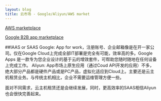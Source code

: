```yaml
---
layout: blog
title: 云市场 - Google/Aliyun/AWS market
---
```

[AWS marketplace](https://aws.amazon.com/marketplace/)

[Google B2B app marketplace](https://apps.google.com/marketplace/u/0/?pann=gam)




##IAAS or SAAS
Google: 
App for work，注册账号、企业邮箱像是在开一家公司。仅在Google Cloud上完成全部IT部署是完全有可能，效率高的多。Google Apps 是一款专为您企业设计的基于云的增效套件，可帮助您随时随地在任何设备上完成工作。
Aliyun:
App市场上原生应用（通过Coud API开发的应用）不多，绝大部分产品都是硬件产品或是PC产品，虚拟化适应到Cloud上。主要还是云主机租赁业务。与传统主机相比，企业不需要运维管理方便一些。

面对不同需求，云主机租赁还是会继续发展，同时，更高效率的SAAS相信Aliyun也会很快完善起来。
